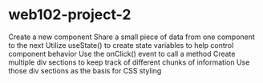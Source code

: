 # web102-project-2
Create a new component
Share a small piece of data from one component to the next
Utilize useState() to create state variables to help control component behavior
Use the onClick() event to call a method
Create multiple div sections to keep track of different chunks of information
Use those div sections as the basis for CSS styling
